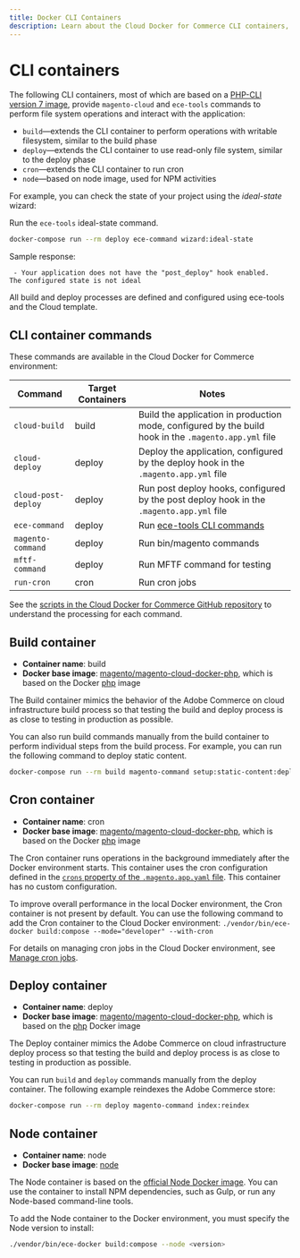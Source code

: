 ```yaml
---
title: Docker CLI Containers
description: Learn about the Cloud Docker for Commerce CLI containers, images used, and useful guidance.
---
```


# CLI containers

The following CLI containers, most of which are based on a [PHP-CLI version 7 image][], provide `magento-cloud` and `ece-tools` commands to perform file system operations and interact with the application:

- `build`—extends the CLI container to perform operations with writable filesystem, similar to the build phase
- `deploy`—extends the CLI container to use read-only file system, similar to the deploy phase
- `cron`—extends the CLI container to run cron
- `node`—based on node image, used for NPM activities

For example, you can check the state of your project using the _ideal-state_ wizard:

Run the `ece-tools` ideal-state command.

```bash
docker-compose run --rm deploy ece-command wizard:ideal-state
```

Sample response:

```terminal
 - Your application does not have the "post_deploy" hook enabled.
The configured state is not ideal
```

All build and deploy processes are defined and configured using ece-tools and the Cloud template.

## CLI container commands

These commands are available in the Cloud Docker for Commerce environment:

| Command       | Target Containers   |  Notes |
| ------------- |  ------------------ |------------------ |
| `cloud-build` | build | Build the application in production mode, configured by the build hook in the `.magento.app.yml` file |
| `cloud-deploy` | deploy | Deploy the application, configured by the deploy hook in the `.magento.app.yml` file |
| `cloud-post-deploy` | deploy | Run post deploy hooks, configured by the post deploy hook in the `.magento.app.yml` file |
| `ece-command` | deploy | Run [ece-tools CLI commands][] |
| `magento-command` | deploy | Run bin/magento commands |
| `mftf-command` | deploy | Run MFTF command for testing |
| `run-cron` | cron | Run cron jobs |

See the [scripts in the Cloud Docker for Commerce GitHub repository][scripts] to understand the processing for each command.

## Build container

- **Container name**: build
- **Docker base image**: [magento/magento-cloud-docker-php][], which is based on the Docker [php][] image

The Build container mimics the behavior of the Adobe Commerce on cloud infrastructure build process so that testing the build and deploy process is as close to testing in production as possible.

You can also run build commands manually from the build container to perform individual steps from the build process. For example, you can run the following command to deploy static content.

```bash
docker-compose run --rm build magento-command setup:static-content:deploy
```

## Cron container

- **Container name**: cron
- **Docker base image**: [magento/magento-cloud-docker-php][], which is based on the Docker [php][] image

The Cron container runs operations in the background immediately after the Docker environment starts. This container uses the cron configuration defined in the [`crons` property of the `.magento.app.yaml` file](https://experienceleague.adobe.com/docs/commerce-cloud-service/user-guide/configure/app/properties/crons-property.html). This container has no custom configuration.

<InlineAlert variant="info" slots="text"/>

To improve overall performance in the local Docker environment, the Cron container is not present by default. You can use the following command to add the Cron container to the Cloud Docker environment: `./vendor/bin/ece-docker build:compose --mode="developer" --with-cron`

For details on managing cron jobs in the Cloud Docker environment, see [Manage cron jobs](../configure/manage-cron-jobs.md).

## Deploy container

- **Container name**: deploy
- **Docker base image**: [magento/magento-cloud-docker-php][], which is based on the [php][] Docker image

The Deploy container mimics the Adobe Commerce on cloud infrastructure deploy process so that testing the build and deploy process is as close to testing in production as possible.

You can run `build` and `deploy` commands manually from the deploy container. The following example reindexes the Adobe Commerce store:

```bash
docker-compose run --rm deploy magento-command index:reindex
```

## Node container

- **Container name**: node
- **Docker base image**: [node][]

The Node container is based on the [official Node Docker image][node]. You can use the container to install NPM dependencies, such as Gulp, or run any Node-based command-line tools.

To add the Node container to the Docker environment, you must specify the Node version to install:

```bash
./vendor/bin/ece-docker build:compose --node <version>
```

[PHP-CLI version 7 image]: https://hub.docker.com/r/magento/magento-cloud-docker-php
[magento/magento-cloud-docker-php]: https://hub.docker.com/r/magento/magento-cloud-docker-php
[scripts]: https://github.com/magento/magento-cloud-docker/tree/develop/images/php/cli/bin
[Cloud Docker scripts]: https://github.com/magento/magento-cloud-docker/tree/develop/images/php/cli/bin
[magento/magento-cloud-docker-php]: https://hub.docker.com/r/magento/magento-cloud-docker-php
[php]: https://hub.docker.com/_/php
[node]: https://hub.docker.com/_/node
[ece-tools CLI commands]: https://experienceleague.adobe.com/docs/commerce-cloud-service/user-guide/dev-tools/ece-tools/package-overview.html
